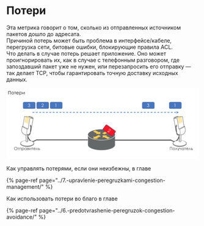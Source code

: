 # Потери

Эта метрика говорит о том, сколько из отправленных источником пакетов дошло до адресата.  
Причиной потерь может быть проблема в интерфейсе/кабеле, перегрузка сети, битовые ошибки, блокирующие правила ACL.  
Что делать в случае потерь решает приложение. Оно может проигнорировать их, как в случае с телефонным разговором, где запоздавший пакет уже не нужен, или перезапросить его отправку — так делает TCP, чтобы гарантировать точную доставку исходных данных.  


![](../../.gitbook/assets/image%20%2839%29.png)

Как управлять потерями, если они неизбежны, в главе

{% page-ref page="../7.-upravlenie-peregruzkami-congestion-management/" %}

  
Как использовать потери во благо в главе

{% page-ref page="../6.-predotvrashenie-peregruzok-congestion-avoidance/" %}



